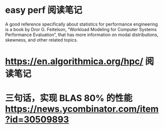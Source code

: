 # easy perf 阅读笔记
A good reference specifically about statistics for performance engineering is a book by Dror
G. Feitelson, “Workload Modeling for Computer Systems Performance Evaluation”, that has
more information on modal distributions, skewness, and other related topics.

# https://en.algorithmica.org/hpc/ 阅读笔记

# 三句话，实现 BLAS 80% 的性能 https://news.ycombinator.com/item?id=30509893
